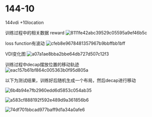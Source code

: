 # 144-10
144vdi +10location

训练过程中的相关数据
reward
![8111fe42abc39529c05595a9ef46b5c](https://user-images.githubusercontent.com/89006608/187625907-2b654b1b-f837-4d86-9e6d-035fabf7297a.png)

loss function有波动
![cfeb8e9678481357967b9bbffbb1bff](https://user-images.githubusercontent.com/89006608/187625977-c2cbc93a-bad5-4409-957e-6095b33dfea8.png)

VDI变化图
![a07a1ae8bba2bbe64db727d507c12f3](https://user-images.githubusercontent.com/89006608/187626139-d1948c0e-689c-44f8-8a34-8220797005bf.png)

训练过程中decap摆放位置的移动轨迹
![eac157b61bf864c005363b0f95d805a](https://user-images.githubusercontent.com/89006608/187626197-298b0e2b-9a9f-4b56-97a8-610bfe9aa233.png)


以下为测试结果，训练好后随机生成一个布局，然后decap进行移动

![6b4b94e7fb2960edd6d5853c054ab35](https://user-images.githubusercontent.com/89006608/187646830-72b02e9a-3d00-49e9-b88a-ce9a9c2f61d0.png)

![a583cf888192f592e489d9a361856b6](https://user-images.githubusercontent.com/89006608/187646843-1ad3ce43-cde0-4121-9180-7c83c5496663.png)

![74df701bbcad977baff9d1a34a0afe6](https://user-images.githubusercontent.com/89006608/187646856-2af04f7b-e062-46b7-9554-3909fdd753a2.png)
